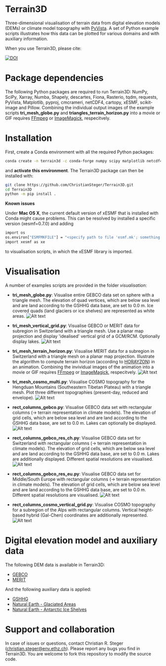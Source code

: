 # Terrain3D
Three-dimensional visualisation of terrain data from digital elevation models (DEMs) or climate model topography with [PyVista](https://docs.pyvista.org). A set of Python example scripts illustrates how this data can be plotted for various domains and with auxiliary information.

When you use Terrain3D, please cite:

[![DOI](https://zenodo.org/badge/599311358.svg)](https://zenodo.org/badge/latestdoi/599311358)

# Package dependencies

The following Python packages are required to run Terrain3D: NumPy, SciPy, Xarray, Numba, Shapely, descartes, Fiona, Rasterio, tqdm, requests, PyVista, Matplotlib, pyproj, cmcrameri, netCDF4, cartopy, xESMF, scikit-image and Pillow.
Combining the individual output images of the example scripts **tri_mesh_globe.py** and **triangles_terrain_horizon.py** into a movie or GIF requires [FFmpeg](https://ffmpeg.org) or [ImageMagick](https://imagemagick.org/index.php), respecitvely.

# Installation

First, create a Conda environment with all the required Python packages:

```bash
conda create -n terrain3d -c conda-forge numpy scipy matplotlib netcdf4 shapely xarray pyproj cartopy rasterio descartes fiona scikit-image numba xesmf cmcrameri tqdm requests pyvista pillow
```

and **activate this environment**. The Terrain3D package can then be installed with:

```bash
git clone https://github.com/ChristianSteger/Terrain3D.git
cd Terrain3D
python -m pip install .
```

**Known issues**

Under **Mac OS X**, the current default version of xESMF that is installed with Conda might cause problems. This can be resolved by installed a specific version (xesmf=0.7.0) and adding

```bash
import os
os.environ["ESMFMKFILE"] = "<specify path to file 'esmf.mk'; something like ../miniconda3/envs/terrain3d/lib/esmf.mk>"
import xesmf as xe
```

to visualisation scripts, in which the xESMF library is imported.

# Visualisation

A number of examples scripts are provided in the folder *visualisation*:

- **tri_mesh_globe.py**: Visualise entire GEBCO data set on sphere with a triangle mesh. The elevation of quad vertices, which are below sea level and are land according to the GSHHG data base, are set to 0.0 m. Ice covered quads (land glaciers or ice shelves) are represented as white areas.
![Alt text](https://github.com/ChristianSteger/Media/blob/master/Terrain3D/Tri_mesh_globe.png?raw=true "Output from tri_mesh_globe.py")

- **tri_mesh_vertical_grid.py**: Visualise GEBCO or MERIT data for subregion in Switzerland with a triangle mesh. Use a planar map projection and display 'idealised' vertical grid of a GCM/RCM. Optionally display lakes.
![Alt text](https://github.com/ChristianSteger/Media/blob/master/Terrain3D/Tri_mesh_vertical_grid.png?raw=true "Output from tri_mesh_vertical_grid.py")

- **tri_mesh_terrain_horizon.py**: Visualise MERIT data for a subregion in Switzerland with a triangle mesh on a planar map projection. Illustrate the algorithm to compute terrain horizon (according to [HORAYZON](https://doi.org/10.5194/gmd-15-6817-2022)) in an animation. Combining the invividual images of the animation into a movie or GIF requires [FFmpeg](https://ffmpeg.org) or [ImageMagick](https://imagemagick.org/index.php), respecitvely.
![Alt text](https://github.com/ChristianSteger/Media/blob/master/Terrain3D/Tri_mesh_terrain_horizon.gif?raw=true "Output from tri_mesh_terrain_horizon.py")

- **tri_mesh_cosmo_multi.py**: Visualise COSMO topography for the Hengduan Mountains (Southeastern Tibetan Plateau) with a triangle mesh. Plot three different topographies (present-day, reduced and envelope).
![Alt text](https://github.com/ChristianSteger/Media/blob/master/Terrain3D/Tri_mesh_cosmo_multi.png?raw=true "Output from tri_mesh_cosmo_multi.py")

- **rect_columns_gebco.py**: Visualise GEBCO data set with rectangular columns (&rarr; terrain representation in climate models). The elevation of grid cells, which are below sea level and are land according to the GSHHG data base, are set to 0.0 m. Lakes can optionally be displayed.
![Alt text](https://github.com/ChristianSteger/Media/blob/master/Terrain3D/Rect_columns_gebco.png?raw=true "Output from rect_columns_gebco.py")

- **rect_columns_gebco_res_ch.py**: Visualise GEBCO data set for Switzerland with rectangular columns (&rarr; terrain representation in climate models). The elevation of grid cells, which are below sea level and are land according to the GSHHG data base, are set to 0.0 m. Lakes are additionally displayed. Different spatial resolutions are visualised.
![Alt text](https://github.com/ChristianSteger/Media/blob/master/Terrain3D/Rect_columns_gebco_res_ch.png?raw=true "Output from rect_columns_gebco_res_ch.py")

- **rect_columns_gebco_res_eu.py**: Visualise GEBCO data set for Middle/South Europe with rectangular columns (&rarr; terrain representation in climate models). The elevation of grid cells, which are below sea level and are land according to the GSHHG data base, are set to 0.0 m. Different spatial resolutions are visualised.
![Alt text](https://github.com/ChristianSteger/Media/blob/master/Terrain3D/Rect_columns_gebco_res_eu.png?raw=true "Output from rect_columns_gebco_res_eu.py")

- **rect_columns_cosmo_vertical_grid.py**: Visualise COSMO topography for a subregion of the Alps with rectangular columns. Vertical height-based hybrid (Gal-Chen) coordinates are additionally represented.
![Alt text](https://github.com/ChristianSteger/Media/blob/master/Terrain3D/Rect_columns_cosmo_vertical_grid.png?raw=true "Output from rect_columns_cosmo_vertical_grid.py")

# Digital elevation model and auxiliary data

The following DEM data is available in Terrain3D:

- [GEBCO](https://www.gebco.net/data_and_products/gridded_bathymetry_data/)
- [MERIT](http://hydro.iis.u-tokyo.ac.jp/~yamadai/MERIT_DEM/)

And the following auxiliary data is applied:

- [GSHHG](https://www.soest.hawaii.edu/pwessel/gshhg/)
- [Natural Earth - Glaciated Areas](https://www.naturalearthdata.com/downloads/10m-physical-vectors/10m-glaciated-areas/)
- [Natural Earth - Antarctic Ice Shelves](https://www.naturalearthdata.com/downloads/50m-physical-vectors/50m-antarctic-ice-shelves/)

# Support and collaboration

In case of issues or questions, contact Christian R. Steger (christian.steger@env.ethz.ch). Please report any bugs you find in Terrain3D. You are welcome to fork this repository to modify the source code.